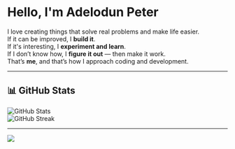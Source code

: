# Hello, I'm Adelodun Peter

I love creating things that solve real problems and make life easier.  
If it can be improved, I **build it**.  
If it's interesting, I **experiment and learn**.  
If I don’t know how, I **figure it out** — then make it work.  
That’s **me**, and that’s how I approach coding and development.

---

## 📊 GitHub Stats
![GitHub Stats](https://github-readme-stats.vercel.app/api?username=Adelodunpeter25&show_icons=true&theme=radical&hide_title=true&count_private=true)  
![GitHub Streak](https://github-readme-streak-stats.herokuapp.com/?user=Adelodunpeter25&theme=radical)  

---

[![](https://visitcount.itsvg.in/api?id=Adelodunpeter25&label=Profile%20Views&color=0&icon=0&pretty=false)](https://visitcount.itsvg.in)
